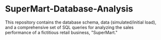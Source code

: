 # SuperMart-Database-Analysis
This repository contains the database schema, data (simulated/initial load), and a comprehensive set of SQL queries for analyzing the sales performance of a fictitious retail business, "SuperMart."
